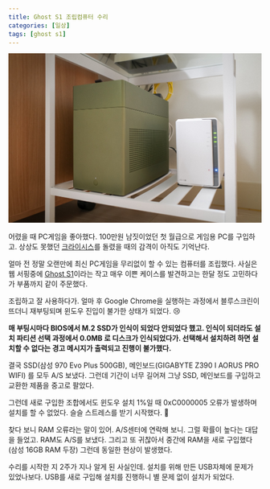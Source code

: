 ```yaml
---
title: Ghost S1 조립컴퓨터 수리
categories: [일상]
tags: [ghost s1]
---
```

![Louqe Ghost S1과 Synology DS216j](./R0000467.jpg)

어렸을 때 PC게임을 좋아했다. 100만원 남짓이었던 첫 월급으로 게임용 PC를 구입하고. 상상도 못했던 [크라이시스](https://www.ea.com/games/crysis/crysis?isLocalized=true)를 돌렸을 때의 감격이 아직도 기억난다.

얼마 전 정말 오랜만에 최신 PC게임을 무리없이 할 수 있는 컴퓨터를 조립했다. 사실은 웹 서핑중에 [Ghost S1](http://www.louqe.com/)이라는 작고 매우 이쁜 케이스를 발견하고는 한달 정도 고민하다가 부품까지 같이 주문했다.

조립하고 잘 사용하다가. 얼마 후 Google Chrome을 실행하는 과정에서 블루스크린이 뜨더니 재부팅되며 윈도우 진입이 불가한 상태가 되었다. 😢

**매 부팅시마다 BIOS에서 M.2 SSD가 인식이 되었다 안되었다 했고. 인식이 되더라도 설치 파티션 선택 과정에서 0.0MB 로 디스크가 인식되었다가. 선택해서 설치하려 하면 설치할 수 없다는 경고 메시지가 출력되고 진행이 불가했다.**

결국 SSD(삼성 970 Evo Plus 500GB), 메인보드(GIGABYTE Z390 I AORUS PRO WIFI) 를 모두 A/S 보냈다. 그런데 기간이 너무 길어져 그냥 SSD, 메인보드를 구입하고 교환한 제품을 중고로 팔았다.

그런데 새로 구입한 조합에서도 윈도우 설치 1%일 때 0xC0000005 오류가 발생하며 설치를 할 수 없었다. 슬슬 스트레스를 받기 시작했다. 🤬

찾다 보니 RAM 오류라는 말이 있어. A/S센터에 연락해 보니. 그럴 확률이 높다는 대답을 들었고. RAM도 A/S를 보냈다. 그리고 또 귀찮아서 중간에 RAM을 새로 구입했다 (삼성 16GB RAM 두장) 그런데 동일한 현상이 발생했다.

수리를 시작한 지 2주가 지나 알게 된 사실인데. 설치를 위해 만든 USB자체에 문제가 있었나보다. USB를 새로 구입해 설치를 진행하니 별 문제 없이 설치가 되었다.
